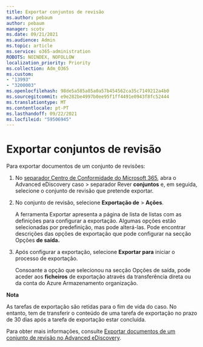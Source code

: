 ```yaml
---
title: Exportar conjuntos de revisão
ms.author: pebaum
author: pebaum
manager: scotv
ms.date: 09/21/2021
ms.audience: Admin
ms.topic: article
ms.service: o365-administration
ROBOTS: NOINDEX, NOFOLLOW
localization_priority: Priority
ms.collection: Adm_O365
ms.custom:
- "13993"
- "3200003"
ms.openlocfilehash: 98de5a585a85a0a57b454562ca35c7149212a4b0
ms.sourcegitcommit: e9e282be4997b0ee95f1ff4491e0943f8fc52444
ms.translationtype: MT
ms.contentlocale: pt-PT
ms.lasthandoff: 09/22/2021
ms.locfileid: "59506945"
---
```

# <a name="export-review-sets"></a>Exportar conjuntos de revisão

Para exportar documentos de um conjunto de revisões:

1. No [separador Centro de Conformidade do Microsoft 365](https://compliance.microsoft.com/), abra o Advanced eDiscovery caso > separador Rever **conjuntos** e, em seguida, selecione o conjunto de revisão que pretende exportar.

1. No conjunto de revisão, selecione **Exportação de**  >  **Ações**.

    A ferramenta Exportar apresenta a página de lista de listas com as definições para configurar a exportação. Algumas opções estão selecionadas por predefinição, mas pode alterá-las. Pode encontrar descrições das opções de exportação que pode configurar na secção Opções **de saída.**

1. Após configurar a exportação, selecione **Exportar para** iniciar o processo de exportação. 

    Consoante a opção que selecionou na secção Opções de saída, pode aceder aos **ficheiros** de exportação através da transferência direta ou da conta do Azure Armazenamento organização.

**Nota**

As tarefas de exportação são retidas para o fim de vida do caso. No entanto, tem de transferir o conteúdo de uma tarefa de exportação no prazo de 30 dias após a tarefa de exportação estar concluída.

Para obter mais informações, consulte [Exportar documentos de um conjunto de revisão no Advanced eDiscovery](https://docs.microsoft.com/microsoft-365/compliance/export-documents-from-review-set).
